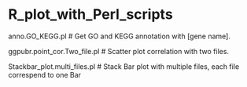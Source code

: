 # R_plot_with_Perl_scripts

anno.GO_KEGG.pl  # Get GO and KEGG annotation with [gene name].

ggpubr.point_cor.Two_file.pl  # Scatter plot correlation with two files.

Stackbar_plot.multi_files.pl  # Stack Bar plot with multiple files, each file correspend to one Bar
